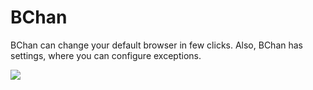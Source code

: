 # BChan
BChan can change your default browser in few clicks.
Also, BChan has settings, where you can configure exceptions.

![](https://dropovercl.s3.amazonaws.com/fe28848f-c582-44fc-87aa-cf547e3563cc/096f1e0d-d01d-4d27-bb91-f09721f75ab5/5496e685-6c65-4962-96a4-9ccc152fc497.gif)